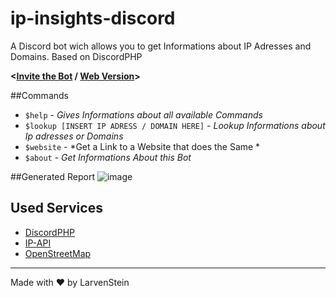# ip-insights-discord
A Discord bot wich allows you to get Informations about IP Adresses and Domains. Based on DiscordPHP

**<[Invite the Bot](https://discord.com/api/oauth2/authorize?client_id=992069594900611213&permissions=67584&scope=bot) / [Web Version](https://github.com/LarvenStein/IP-Lookup)>**

##Commands
- `$help` - *Gives Informations about all available Commands*
- `$lookup [INSERT IP ADRESS / DOMAIN HERE]` - *Lookup Informations about Ip adresses or Domains*
- `$website` - *Get a Link to a Website that does the Same *
- `$about` - *Get Informations About this Bot*

##Generated Report
![image](https://user-images.githubusercontent.com/89642388/176907740-6aaea0af-b9c8-4fc6-b64d-91859577a079.png)

## Used Services
- [DiscordPHP](https://github.com/discord-php/DiscordPHP)
- [IP-API](https://ip-api.com/ "IP-API")
- [OpenStreetMap](https://www.openstreetmap.org/ "OpenStreetMap")

------------


Made with &hearts; by LarvenStein
